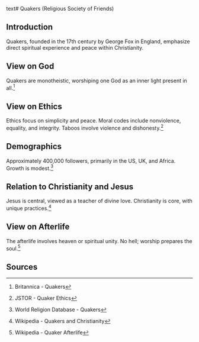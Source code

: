 text# Quakers (Religious Society of Friends)
## Introduction
Quakers, founded in the 17th century by George Fox in England, emphasize direct spiritual experience and peace within Christianity.
## View on God
Quakers are monotheistic, worshiping one God as an inner light present in all.[^1]
## View on Ethics
Ethics focus on simplicity and peace. Moral codes include nonviolence, equality, and integrity. Taboos involve violence and dishonesty.[^2]
## Demographics
Approximately 400,000 followers, primarily in the US, UK, and Africa. Growth is modest.[^3]
## Relation to Christianity and Jesus
Jesus is central, viewed as a teacher of divine love. Christianity is core, with unique practices.[^4]
## View on Afterlife
The afterlife involves heaven or spiritual unity. No hell; worship prepares the soul.[^5]
## Sources
[^1]: Britannica - Quakers[](https://www.britannica.com/topic/Quakers)
[^2]: JSTOR - Quaker Ethics[](https://www.jstor.org/stable/3260925)
[^3]: World Religion Database - Quakers[](https://www.worldreligiondatabase.org)
[^4]: Wikipedia - Quakers and Christianity[](https://en.wikipedia.org/wiki/Quakers#Christianity)
[^5]: Wikipedia - Quaker Afterlife[](https://en.wikipedia.org/wiki/Quakers#Afterlife)
